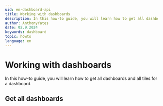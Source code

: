 ```yaml
---
uid: en-dashboard-api
title: Working with dashboards
description: In this how-to guide, you will learn how to get all dashboards and all tiles for a dashboard.
author: AnthonyYates
date: 02.9.2024
keywords: dashboard
topic: howto
language: en
---
```


# Working with dashboards

In this how-to guide, you will learn how to get all dashboards and all tiles for a dashboard.

## Get all dashboards
